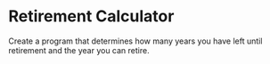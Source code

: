 # Retirement Calculator
Create a program that determines how many years you have left until retirement and the year you can retire.